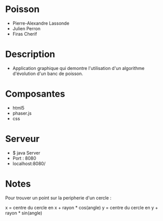 Poisson
=======

* Pierre-Alexandre Lassonde
* Julien Perron
* Firas Cherif

# Description 

* Application graphique qui demontre l'utilisation d'un algorithme d'évolution d'un banc de poisson.

# Composantes

* html5
* phaser.js
* css

# Serveur

* $ java Server
* Port : 8080
* localhost:8080/

# Notes

Pour trouver un point sur la peripherie d'un cercle :

x = centre du cercle en x + rayon * cos(angle)
y = centre du cercle en y + rayon * sin(angle)
